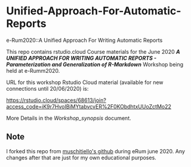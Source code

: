 # Unified-Approach-For-Automatic-Reports
e-Rum2020::A Unified Approach For Writing Automatic Reports

This repo contains rstudio.cloud Course materials for the June 2020 ***A UNIFIED APPROACH FOR WRITING AUTOMATIC REPORTS - Parameterization and Generalization of R-Markdown*** Workshop being held at e-Rumm2020. 

URL for this workshop Rstudio Cloud material (available for new connections until 20/06/2020) is:

https://rstudio.cloud/spaces/68613/join?access_code=iK9r7HvoIBiMYtabvcvER%2F0KObdhtxUUoZctMo22

More Details in the *Workshop_synopsis* document.



## Note

I forked this repo from [muschitiello's github](https://github.com/muschitiello/e-Rum2020-Unified-Approach-For-Automatic-Reports) during eRum june 2020. Any changes after that are just for my own educational purposes. 

